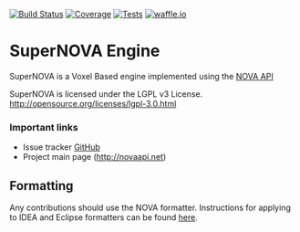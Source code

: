 [![Build Status](https://img.shields.io/travis/NOVA-Team/SuperNOVA.svg?style=flat-square)](https://travis-ci.org/NOVA-Team/SuperNOVA)
[![Coverage](https://img.shields.io/codecov/c/github/NOVA-Team/SuperNOVA.svg?style=flat-square)](https://codecov.io/github/NOVA-Team/SuperNOVA)
[![Tests](https://img.shields.io/jenkins/t/http/ci.novaapi.net/SuperNOVA.svg?style=flat-square)](http://ci.novaapi.net/job/SuperNOVA/lastCompletedBuild/testReport/)
[![waffle.io](https://img.shields.io/badge/tracker-waffle.io-blue.svg?style=flat-square)](https://waffle.io/NOVA-Team/SuperNOVA)

SuperNOVA Engine
================
SuperNOVA is a Voxel Based engine implemented using the [NOVA API](https://novaapi.net)

SuperNOVA is licensed under the LGPL v3 License.
http://opensource.org/licenses/lgpl-3.0.html

### Important links
* Issue tracker [GitHub](https://github.com/NOVA-Team/SuperNOVA/issues)
* Project main page (http://novaapi.net)

Formatting
----------
Any contributions should use the NOVA formatter. Instructions for applying to IDEA and Eclipse formatters can be found [here](http://novaapi.net/docs/NOVA%20Development/Formatting/).
